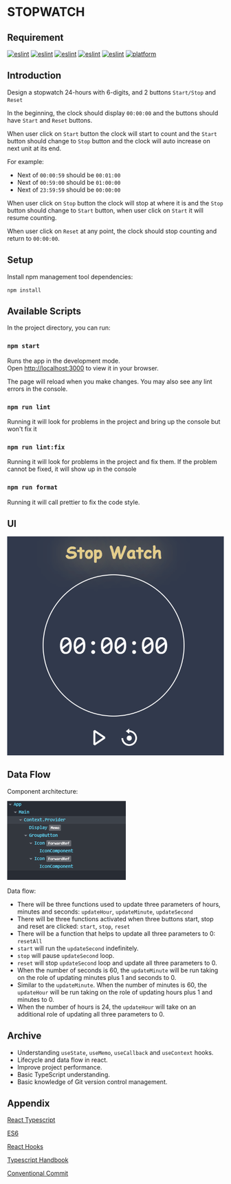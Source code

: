 # STOPWATCH

## Requirement

[![eslint](https://img.shields.io/badge/react-%5E18.2.0-green)](https://img.shields.io/badge/react-%5E18.2.0-green)
[![eslint](https://img.shields.io/badge/node-%5E14.17.6-green)](https://img.shields.io/badge/node-%5E14.17.6-green)
[![eslint](https://img.shields.io/badge/typescript-%5E4.7.4-green)](https://img.shields.io/badge/typescript-%5E4.7.4-green)
[![eslint](https://img.shields.io/badge/eslint-%5E8.20.0-green)](https://img.shields.io/badge/eslint-%5E8.20.0-green)
[![eslint](https://img.shields.io/badge/prettier-%5E2.7.1-green)](https://img.shields.io/badge/prettier-%5E2.7.1-green)
[![platform](https://img.shields.io/badge/platform-window%20%7C%20linux-green)](https://img.shields.io/badge/platform-window%20%7C%20linux-green)


## Introduction

Design a stopwatch 24-hours with 6-digits, and 2 buttons `Start/Stop` and `Reset`
	
In the beginning, the clock should display `00:00:00` and the buttons should have `Start` and `Reset` buttons.

When user click on `Start` button the clock will start to count and the `Start` button should change to `Stop` button and the clock will auto increase on next unit at its end.

For example:

- Next of `00:00:59` should be `00:01:00` 
- Next of `00:59:00` should be `01:00:00` 
- Next of `23:59:59` should be `00:00:00`

When user click on `Stop` button the clock will stop at where it is and the `Stop` button should change to `Start` button, when user click on `Start` it will resume counting.

When user click on `Reset` at any point, the clock should stop counting and return to `00:00:00`.

## Setup

Install npm management tool dependencies:

```console
npm install
```

## Available Scripts

In the project directory, you can run:

### `npm start`

Runs the app in the development mode.\
Open [http://localhost:3000](http://localhost:3000) to view it in your browser.

The page will reload when you make changes.
You may also see any lint errors in the console.

### `npm run lint`

Running it will look for problems in the project and bring up the console but won't fix it

### `npm run lint:fix`

Running it will look for problems in the project and fix them. If the problem cannot be fixed, it will show up in the console

### `npm run format`

Running it will call prettier to fix the code style.

## UI

![UI](./public/ui.png)

## Data Flow

Component architecture:

![component architecture](./public/components.png)

Data flow:

- There will be three functions used to update three parameters of hours, minutes and seconds: `updateHour`, `updateMinute`, `updateSecond`
- There will be three functions activated when three buttons start, stop and reset are clicked: `start`, `stop`, `reset`
- There will be a function that helps to update all three parameters to 0: `resetAll`
- `start` will run the `updateSecond` indefinitely.
- `stop` will pause `updateSecond` loop.
- `reset` will stop `updateSecond` loop and update all three parameters to 0.
- When the number of seconds is 60, the `updateMinute` will be run taking on the role of updating minutes plus 1 and seconds to 0.
- Similar to the `updateMinute`. When the number of minutes is 60, the `updateHour` will be run taking on the role of updating hours plus 1 and minutes to 0.
- When the number of hours is 24, the `updateHour` will take on an additional role of updating all three parameters to 0.

## Archive

- Understanding `useState`, `useMemo`, `useCallback` and `useContext` hooks.
- Lifecycle and data flow in react.
- Improve project performance.
- Basic TypeScript understanding.
- Basic knowledge of Git version control management.

## Appendix

[React Typescript](https://create-react-app.dev/docs/adding-typescript/)

[ES6](http://es6-features.org/)

[React Hooks](https://reactjs.org/docs/hooks-intro.html)

[Typescript Handbook](https://www.typescriptlang.org/docs/handbook/intro.html)

[Conventional Commit](https://www.conventionalcommits.org/en/v1.0.0/#specification)
